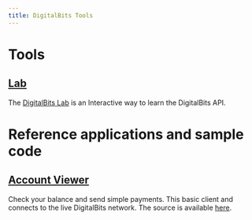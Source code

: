 ```yaml
---
title: DigitalBits Tools
---
```

# Tools

## [Lab](https://developers.digitalbits.io/lab/)
The [DigitalBits Lab](https://developers.digitalbits.io/lab/) is an Interactive way to learn the DigitalBits API. 

# Reference applications and sample code

## [Account Viewer](https://xdbportal.com/)
Check your balance and send simple payments. This basic client and connects to the live DigitalBits network. The source is available [here](https://github.com/xdbfoundation/digitalbits-portal).


